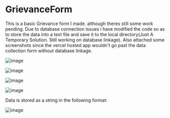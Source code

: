 # GrievanceForm
This is a basic Grievance form I made. although theres still some work pending. Due to database connection issues i have modified the code so as to store the data into a text file and save it to the local directory(Just A Temporary Solution. Still working on database linkage). Also attached some screenshots since the vercel hosted app wouldn't go past the data collection form without database linkage.

![image](https://github.com/Aditya-A-Chavan/GrievanceForm/assets/130660675/8cfa8311-90fe-46a5-b008-13527e7a9083)


![image](https://github.com/Aditya-A-Chavan/GrievanceForm/assets/130660675/4aebb0f4-58ad-4ec1-a5fc-948883bdd800)


![image](https://github.com/Aditya-A-Chavan/GrievanceForm/assets/130660675/a0a4fd73-c63f-4279-848f-660886a74f19)


![image](https://github.com/Aditya-A-Chavan/GrievanceForm/assets/130660675/5574a49b-8efa-413e-b882-be8420757b82)


Data is stored as a string in the following format:




![image](https://github.com/Aditya-A-Chavan/GrievanceForm/assets/130660675/1918330b-b70e-45c6-8030-8d94b00cf92a)
